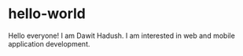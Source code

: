 # hello-world

Hello everyone!
I am Dawit Hadush.
I am interested in web and mobile application development.
